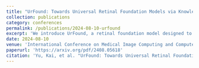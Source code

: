 ```yaml
---
title: "UrFound: Towards Universal Retinal Foundation Models via Knowledge-Guided Masked Modeling"
collection: publications
category: conferences
permalink: /publications/2024-08-10-urfound
excerpt: 'We introduce UrFound, a retinal foundation model designed to learn universal representations from both multimodal retinal images and domain knowledge.'
date: 2024-08-10
venue: 'International Conference on Medical Image Computing and Computer-Assisted Intervention'
paperurl: 'https://arxiv.org/pdf/2408.05618'
citation: 'Yu, Kai, et al. "UrFound: Towards Universal Retinal Foundation Models via Knowledge-Guided Masked Modeling." arXiv preprint arXiv:2408.05618 (2024).'
---
```


<!-- The contents above will be part of a list of publications, if the user clicks the link for the publication than the contents of section will be rendered as a full page, allowing you to provide more information about the paper for the reader. When publications are displayed as a single page, the contents of the above "citation" field will automatically be included below this section in a smaller font. -->
